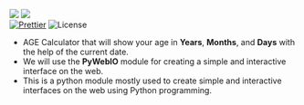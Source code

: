 ![](http://ForTheBadge.com/images/badges/made-with-python.svg)
![](https://forthebadge.com/images/badges/built-by-developers.svg)</br>
[![Prettier](https://img.shields.io/badge/Code%20Style-Prettier-red.svg)](https://github.com/prettier/prettier)
![License](https://img.shields.io/badge/License-MIT-red.svg)</br>

- AGE Calculator that will show your age in **Years**, **Months**, and **Days** with the help of the current date. 
- We will use the **PyWebIO** module for creating a simple and interactive interface on the web. 
- This is a python module mostly used to create simple and interactive interfaces on the web using Python programming.
